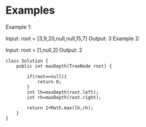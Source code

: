 # Examples
Example 1:


Input: root = [3,9,20,null,null,15,7]
Output: 3
Example 2:

Input: root = [1,null,2]
Output: 2

```
class Solution {
    public int maxDepth(TreeNode root) {

        if(root==null){
            return 0;
        }
        int lh=maxDepth(root.left);
        int rh=maxDepth(root.right);
        
        return 1+Math.max(lh,rh);
    }
}

```